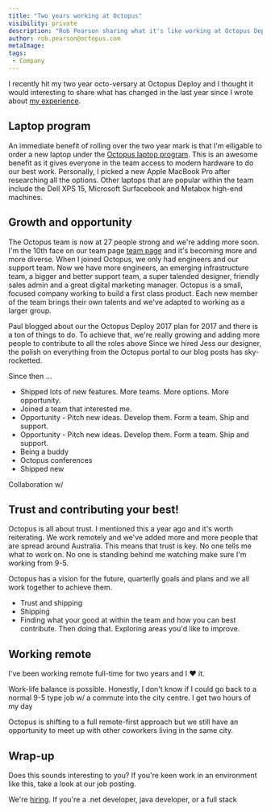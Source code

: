 ```yaml
---
title: "Two years working at Octopus"
visibility: private
description: "Rob Pearson sharing what it's like working at Octopus Deploy after two years."
author: rob.pearson@octopus.com
metaImage: 
tags:
 - Company
---
```


I recently hit my two year octo-versary at Octopus Deploy and I thought it would interesting to share what has changed in the last year since I wrote about [my experience](https://octopus.com/blog/first-year-working-at-octopus).  

## Laptop program

An immediate benefit of rolling over the two year mark is that I'm elligable to order a new laptop under the [Octopus laptop program](https://octopus.com/blog/growing-octopus/laptop-program).  This is an awesome benefit as it gives everyone in the team access to modern hardware to do our best work.  Personally, I picked a new Apple MacBook Pro after researching all the options.  Other laptops that are popular within the team include  the Dell XPS 15, Microsoft Surfacebook and Metabox high-end machines.  

## Growth and opportunity

The Octopus team is now at 27 people strong and we're adding more soon.  I'm the 10th face on our team page [team page](https://octopus.com/team) and it's becoming more and more diverse.  When I joined Octopus, we only had engineers and our support team.  Now we have more engineers, an emerging infrastructure team, a bigger and better support team, a super talended designer, friendly sales admin and a great digital marketing manager.  Octopus is a small, focused company working to build a first class product.  Each new member of the team brings their own talents and we've adapted to working as a larger group.  

Paul blogged about our the Octopus Deploy 2017 plan for 2017 and there is a ton of things to do.  To achieve that, we're really growing and adding more people to contribute to all the roles above Since we hired Jess our designer, the polish on everything from the Octopus portal to our blog posts has sky-rocketted.  

Since then ... 

- Shipped lots of new features.  More teams.  More options.  More opportunity.
- Joined a team that interested me.
- Opportunity - Pitch new ideas.  Develop them.  Form a team.  Ship and support.
- Opportunity - Pitch new ideas.  Develop them.  Form a team.  Ship and support.
- Being a buddy
- Octopus conferences
- Shipped new 

Collaboration w/ 

## Trust and contributing your best!

Octopus is all about trust. I mentioned this a year ago and it's worth reiterating.  We work remotely and we've added more and more people that are spread around Australia.  This means that trust is key.  No one tells me what to work on.  No one is standing behind me watching make sure I'm working from 9-5.  

Octopus has a vision for the future, quarterlly goals and plans and we all work together to achieve them.  

- Trust and shipping
- Shipping
- Finding what your good at within the team and how you can best contribute.  Then doing that.  Exploring areas you'd like to improve. 

## Working remote

I've been working remote full-time for two years and I :heart: it.  

Work-life balance is possible.  Honestly, I don't know if I could go back to a normal 9-5 type job w/ a commute into the city centre.  I get two hours of my day 

Octopus is shifting to a full remote-first approach but we still have an opportunity to meet up with other coworkers living in the same city.  

## Wrap-up

Does this sounds interesting to you?  If you're keen work in an environment like this, take a look at our job posting.

We're [hiring](https://stackoverflow.com/jobs/50144/senior-software-engineer-octopus-deploy).  If you're a .net developer, java developer, or a full stack   